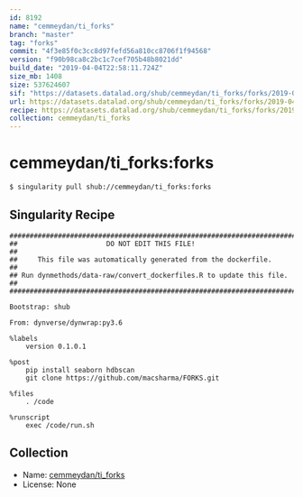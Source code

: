 ```yaml
---
id: 8192
name: "cemmeydan/ti_forks"
branch: "master"
tag: "forks"
commit: "4f3e85f0c3cc8d97fefd56a810cc8706f1f94568"
version: "f90b98ca8c2bc1c7cef705b48b8021dd"
build_date: "2019-04-04T22:58:11.724Z"
size_mb: 1408
size: 537624607
sif: "https://datasets.datalad.org/shub/cemmeydan/ti_forks/forks/2019-04-04-4f3e85f0-f90b98ca/f90b98ca8c2bc1c7cef705b48b8021dd.simg"
url: https://datasets.datalad.org/shub/cemmeydan/ti_forks/forks/2019-04-04-4f3e85f0-f90b98ca/
recipe: https://datasets.datalad.org/shub/cemmeydan/ti_forks/forks/2019-04-04-4f3e85f0-f90b98ca/Singularity
collection: cemmeydan/ti_forks
---
```


# cemmeydan/ti_forks:forks

```bash
$ singularity pull shub://cemmeydan/ti_forks:forks
```

## Singularity Recipe

```singularity
########################################################################
##                      DO NOT EDIT THIS FILE!                        ##
##     This file was automatically generated from the dockerfile.     ##
## Run dynmethods/data-raw/convert_dockerfiles.R to update this file. ##
########################################################################

Bootstrap: shub

From: dynverse/dynwrap:py3.6

%labels
    version 0.1.0.1

%post
    pip install seaborn hdbscan
    git clone https://github.com/macsharma/FORKS.git

%files
    . /code

%runscript
    exec /code/run.sh
```

## Collection

 - Name: [cemmeydan/ti_forks](https://github.com/cemmeydan/ti_forks)
 - License: None

